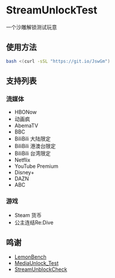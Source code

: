 # StreamUnlockTest
一个沙雕解锁测试玩意

## 使用方法
```bash
bash <(curl -sSL "https://git.io/JswGm")
```

## 支持列表

### 流媒体
- HBONow
- 动画疯
- AbemaTV
- BBC
- BiliBili 大陆限定
- BiliBili 港澳台限定
- BiliBili 台湾限定
- Netflix
- YouTube Premium
- Disney+
- DAZN
- ABC

### 游戏
- Steam 货币
- 公主连结Re:Dive

## 鸣谢
- [LemonBench](https://github.com/LemonBench/LemonBench)
- [MediaUnlock_Test](https://github.com/CoiaPrant/MediaUnlock_Test)
- [StreamUnblockCheck](https://github.com/NyanChanMeow/StreamUnblockCheck)
